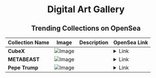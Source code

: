 <div align="center">

# Digital Art Gallery

## Trending Collections on OpenSea

| Collection Name                       | Image                                                                                     | Description                       | OpenSea Link                                                                                          |
|---------------------------------------|-------------------------------------------------------------------------------------------|-----------------------------------|--------------------------------------------------------------------------------------------------------|
| **CubeX** | ![Image](https://i.seadn.io/s/raw/files/ec7431221132d53ce4cb5c7c06106da2.jpg?w=500&auto=format?w=200&auto=format) |  | <details><summary>Link</summary>[CubeX](https://opensea.io/collection/cubex-15)</details> |
| **METABEAST** | ![Image](https://i.seadn.io/s/raw/files/583287ffc4fea32df1b8d8df976d86c8.png?w=500&auto=format?w=200&auto=format) |  | <details><summary>Link</summary>[METABEAST](https://opensea.io/collection/metabeast-1)</details> |
| **Pepe Trump** | ![Image](https://i.seadn.io/s/raw/files/c9b64868a7e7bc62490881759c72dbf1.jpg?w=500&auto=format?w=200&auto=format) |  | <details><summary>Link</summary>[Pepe Trump](https://opensea.io/collection/pepe-trump-4)</details> |

</div>